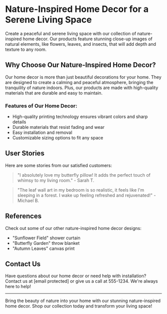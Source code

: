 <!--font:Barlow Condensed-->

# Nature-Inspired Home Decor for a Serene Living Space

Create a peaceful and serene living space with our collection of nature-inspired home decor. Our products feature stunning close-up images of natural elements, like flowers, leaves, and insects, that will add depth and texture to any room.

## Why Choose Our Nature-Inspired Home Decor?

Our home decor is more than just beautiful decorations for your home. They are designed to create a calming and peaceful atmosphere, bringing the tranquility of nature indoors. Plus, our products are made with high-quality materials that are durable and easy to maintain.

### Features of Our Home Decor:

- High-quality printing technology ensures vibrant colors and sharp details
- Durable materials that resist fading and wear
- Easy installation and removal
- Customizable sizing options to fit any space

## User Stories

Here are some stories from our satisfied customers:

> "I absolutely love my butterfly pillow! It adds the perfect touch of whimsy to my living room." - Sarah T.

> "The leaf wall art in my bedroom is so realistic, it feels like I'm sleeping in a forest. I wake up feeling refreshed and rejuvenated!" - Michael B.

## References

Check out some of our other nature-inspired home decor designs:

- "Sunflower Field" shower curtain
- "Butterfly Garden" throw blanket
- "Autumn Leaves" canvas print

## Contact Us

Have questions about our home decor or need help with installation? Contact us at [email protected] or give us a call at 555-1234. We're always here to help!

---
Bring the beauty of nature into your home with our stunning nature-inspired home decor. Shop our collection today and transform your living space!

<!--

Write me content for website with wallpaper which alt text is:

"A close-up of a ladybug on a leaf"

The name/title of the page should not be 1:1 copy of the alt text but rather a real content of the website which is using this wallpaper.

- Use markdown format 
- Start with heading
- Heading should be short and concise
- The content should look like a real website 
- The website should not be about the wallpaper, wallpaper is just a related background
- Heading should be contain work "wallpaper" or "background"
- Include real sections like references, contact, user stories, etc. use things relevant to the page purpose.
- Feel free to use structure like headings, bullets, numbering, blockquotes, paragraphs, horizontal lines, etc.
- You can use formatting like bold or _italic_
- You can include UTF-8 emojis
- Links should be only #hash anchors (and you can refer to the document itself)
- Do not include images


---


# Nature-inspired Wallpaper for Your Home

Looking for a way to bring the beauty of nature into your home? Our collection of nature-inspired wallpapers is the perfect solution. Our wallpaper designs feature stunning close-up images of natural elements, like flowers, leaves, and insects, that will add depth and texture to any room.

## Why Choose Our Nature-inspired Wallpapers?

Our wallpapers are more than just beautiful backgrounds for your home. They are designed to create a calming and peaceful atmosphere, bringing the tranquility of nature indoors. Plus, our wallpapers are made with high-quality materials that are easy to install and maintain.

### Features of Our Wallpapers:

- High-quality printing technology ensures vibrant colors and sharp details
- Durable materials that resist fading and wear
- Easy installation and removal
- Customizable sizing options to fit any space

## User Stories

Here are some stories from our satisfied customers:

> "I absolutely love my ladybug wallpaper! It adds the perfect touch of whimsy to my daughter's bedroom." - Sarah T.

> "The leaf wallpaper in my living room is so realistic, it feels like I'm sitting in a forest. I get compliments on it all the time!" - Michael B.

## References

Check out some of our other nature-inspired wallpaper designs:

- "Sunflower Field" 
- "Butterfly Garden"
- "Autumn Leaves"

## Contact Us

Have questions about our wallpapers or need help with installation? Contact us at [email protected] or give us a call at 555-1234. We're always here to help!

---
Bring the beauty of nature into your home with our stunning nature-inspired wallpapers. Shop our collection today and transform your space!


---


Heading should not include word "wallpaper". The website should not be about the wallpaper itself, wallpaper is just a related background, rewrite whole content.


---


# Nature-Inspired Home Decor for a Serene Living Space

Create a peaceful and serene living space with our collection of nature-inspired home decor. Our products feature stunning close-up images of natural elements, like flowers, leaves, and insects, that will add depth and texture to any room.

## Why Choose Our Nature-Inspired Home Decor?

Our home decor is more than just beautiful decorations for your home. They are designed to create a calming and peaceful atmosphere, bringing the tranquility of nature indoors. Plus, our products are made with high-quality materials that are durable and easy to maintain.

### Features of Our Home Decor:

- High-quality printing technology ensures vibrant colors and sharp details
- Durable materials that resist fading and wear
- Easy installation and removal
- Customizable sizing options to fit any space

## User Stories

Here are some stories from our satisfied customers:

> "I absolutely love my butterfly pillow! It adds the perfect touch of whimsy to my living room." - Sarah T.

> "The leaf wall art in my bedroom is so realistic, it feels like I'm sleeping in a forest. I wake up feeling refreshed and rejuvenated!" - Michael B.

## References

Check out some of our other nature-inspired home decor designs:

- "Sunflower Field" shower curtain
- "Butterfly Garden" throw blanket
- "Autumn Leaves" canvas print

## Contact Us

Have questions about our home decor or need help with installation? Contact us at [email protected] or give us a call at 555-1234. We're always here to help!

---
Bring the beauty of nature into your home with our stunning nature-inspired home decor. Shop our collection today and transform your living space!

-->
